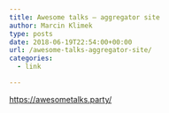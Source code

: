 ```yaml
---
title: Awesome talks – aggregator site
author: Marcin Klimek
type: posts
date: 2018-06-19T22:54:00+00:00
url: /awesome-talks-aggregator-site/
categories:
  - link

---
```

<p style="text-align: left;">
  <a href="https://awesometalks.party/">https://awesometalks.party/</a>
</p>